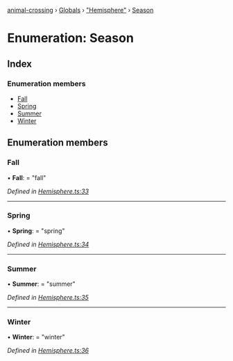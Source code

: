 [animal-crossing](../README.md) › [Globals](../globals.md) › ["Hemisphere"](../modules/_hemisphere_.md) › [Season](_hemisphere_.season.md)

# Enumeration: Season

## Index

### Enumeration members

* [Fall](_hemisphere_.season.md#fall)
* [Spring](_hemisphere_.season.md#spring)
* [Summer](_hemisphere_.season.md#summer)
* [Winter](_hemisphere_.season.md#winter)

## Enumeration members

###  Fall

• **Fall**: = "fall"

*Defined in [Hemisphere.ts:33](https://github.com/Norviah/animal-crossing/blob/c9eb585/module/types/Hemisphere.ts#L33)*

___

###  Spring

• **Spring**: = "spring"

*Defined in [Hemisphere.ts:34](https://github.com/Norviah/animal-crossing/blob/c9eb585/module/types/Hemisphere.ts#L34)*

___

###  Summer

• **Summer**: = "summer"

*Defined in [Hemisphere.ts:35](https://github.com/Norviah/animal-crossing/blob/c9eb585/module/types/Hemisphere.ts#L35)*

___

###  Winter

• **Winter**: = "winter"

*Defined in [Hemisphere.ts:36](https://github.com/Norviah/animal-crossing/blob/c9eb585/module/types/Hemisphere.ts#L36)*
